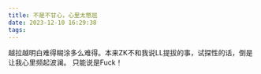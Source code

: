 ```yaml
---
title: 不是不甘心，心里太憋屈
date: 2023-12-10 16:29:38
tags:
---
```

越拉越明白难得糊涂多么难得。本来ZK不和我说LL提拔的事，试探性的话，倒是让我心里频起波澜。
只能说是Fuck！

